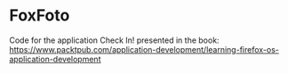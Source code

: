 # FoxFoto

Code for the application Check In! presented in the book: https://www.packtpub.com/application-development/learning-firefox-os-application-development
